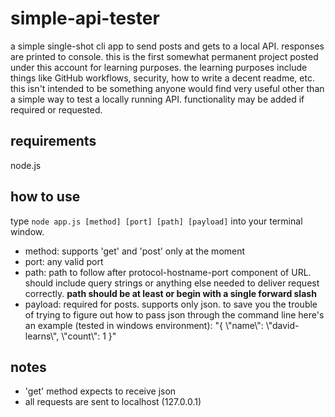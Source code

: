 # simple-api-tester

a simple single-shot cli app to send posts and gets to a local API. responses are printed to console. this is the first somewhat permanent project posted under this account for learning purposes. the learning purposes include things like GitHub workflows, security, how to write a decent readme, etc. this isn't intended to be something anyone would find very useful other than a simple way to test a locally running API. functionality may be added if required or requested.

## requirements

node.js

## how to use

type `node app.js [method] [port] [path] [payload]` into your terminal window.
- method: supports 'get' and 'post' only at the moment
- port: any valid port
- path: path to follow after protocol-hostname-port component of URL. should include query strings or anything else needed to deliver request correctly. **path should be at least or begin with a single forward slash**
- payload: required for posts. supports only json. to save you the trouble of trying to figure out how to pass json through the command line here's an example (tested in windows environment): "{ \\"name\\": \\"david-learns\\", \\"count\\": 1 }"

## notes
- 'get' method expects to receive json
- all requests are sent to localhost (127.0.0.1)
